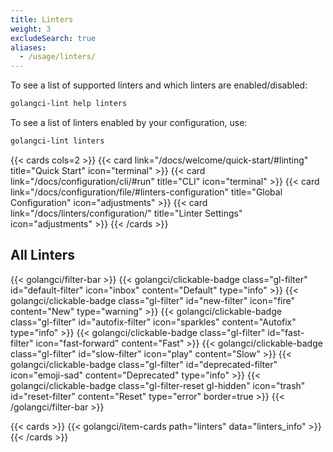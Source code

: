 ```yaml
---
title: Linters
weight: 3
excludeSearch: true
aliases:
  - /usage/linters/
---
```


To see a list of supported linters and which linters are enabled/disabled:

```bash
golangci-lint help linters
```

To see a list of linters enabled by your configuration, use:

```bash
golangci-lint linters
```

{{< cards cols=2 >}}
    {{< card link="/docs/welcome/quick-start/#linting" title="Quick Start" icon="terminal" >}}
    {{< card link="/docs/configuration/cli/#run" title="CLI" icon="terminal" >}}
    {{< card link="/docs/configuration/file/#linters-configuration" title="Global Configuration" icon="adjustments" >}}
    {{< card link="/docs/linters/configuration/" title="Linter Settings" icon="adjustments" >}}
{{< /cards >}}

## All Linters

{{< golangci/filter-bar >}}
    {{< golangci/clickable-badge class="gl-filter" id="default-filter" icon="inbox" content="Default" type="info" >}}
    {{< golangci/clickable-badge class="gl-filter" id="new-filter" icon="fire" content="New" type="warning" >}}
    {{< golangci/clickable-badge class="gl-filter" id="autofix-filter" icon="sparkles" content="Autofix" type="info" >}}
    {{< golangci/clickable-badge class="gl-filter" id="fast-filter" icon="fast-forward" content="Fast" >}}
    {{< golangci/clickable-badge class="gl-filter" id="slow-filter" icon="play" content="Slow" >}}
    {{< golangci/clickable-badge class="gl-filter" id="deprecated-filter" icon="emoji-sad" content="Deprecated" type="info" >}}
    {{< golangci/clickable-badge class="gl-filter-reset gl-hidden" icon="trash" id="reset-filter" content="Reset" type="error" border=true >}}
{{< /golangci/filter-bar >}}

{{< cards >}}
    {{< golangci/item-cards path="linters" data="linters_info" >}}
{{< /cards >}}
